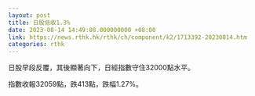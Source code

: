```yaml
---
layout: post
title: 日股低收1.3%
date: 2023-08-14 14:49:08.000000000 +08:00
link: https://news.rthk.hk/rthk/ch/component/k2/1713392-20230814.htm
categories: rthk
---
```


日股早段反覆，其後顯著向下，日經指數守住32000點水平。

指數收報32059點，跌413點，跌幅1.27%。
